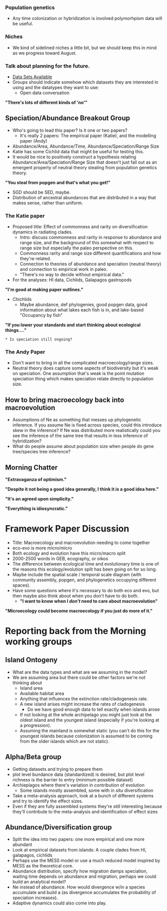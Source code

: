 ### Population genetics
* Any time colonization or hybridization is involved polymorhpism data will be useful.

### Niches
* We kind of sidelined niches a little bit, but we should keep this in mind as we progress toward August.

### Talk about planning for the future.
* [Data Sets Available](https://docs.google.com/spreadsheets/d/1XebsJIGAcpBTcUUcurlw4-KKIDNA-G1DUk_eApqLZ9M/edit#gid=399731184)
* Groups should indicate somehow which datasets they are interested in using and the datatypes they want to use:
    * Open data conversation

**"There's lots of different kinds of 'no'"**

## Speciation/Abundance Breakout Group
* Who's going to lead this paper? Is it one or two papers?
    * It's really 2 papers: The empirical paper (Katie), and the modelling paper (Andy)
* Abundance/Area, Abundance/Time, Abundance/Speciation/Range Size
* Katie has some Cichlid data that might be useful for testing this.
* It would be nice to positively construct a hypothesis relating Abundance/Area/Speciation/Range Size that doesn't just fall out as an emergent property of neutral theory stealing from population genetics theory.

**"You steal from popgen and that's what you get!"**

* SGD should be SED, maybe.
* Distribution of ancestral abundances that are distributed in a way that makes sense, rather than uniform.

### The Katie paper
* Proposed title: Effect of commonness and rarity on diversification dynamics in radiating clades.
    * Intro: discuss commonness and rarity in response to abundance and range size, and the background of this somewhat with respect to range size but especially the paleo perspective on this.
    * Commonness rarity and range size different quantifications and how they're related.
    * Connection to theories of abundance and speciation (neutral theory) and connection to empirical work in paleo.
    * "There's no way to decide without empirical data."
* For the analyses: HI data, Cichlids, Galapagos gastropods

**"I'm good at making paper outlines."**

* Chichlids
    * Maybe abundance, def phylogenies, good popgen data, good information about what lakes each fish is in, and lake-based "Occupancy by fish"

**"If you lower your standards and start thinking about ecological things...."**

    * Is speciation still ongoing?

### The Andy Paper
* Don't want to bring in all the compilcated macroecology/range sizes.
* Neutral theory does capture some aspects of biodiversity but it's weak on speciation. One assumption that's weak is the point mutation speciation thing which makes speciation relate directly to population size.


## How to bring macroecology back into macroevolution
* Assumptions of Ne as something that messes up phylogenetic inference. If you assume Ne is fixed across species, could this introduce skew in the inference? If Ne was distributed more realistically could you see the inference of the same tree that results in less inference of hybridization?
* What do people assume about population size when people do gene tree/species tree inference?

## Morning Chatter

**"Extravaganza of optimism."**

**"Despite it not being a good idea generally, I think it _is_ a good idea here."**

**"It's an agreed upon simplicity."**

**"Everything is idiosyncratic."**


# Framework Paper Discussion
* Title: Macroecology and macroevolution needing to come together
* eco-evo is more micro/micro
* Both ecology and evolution have this micro/macro split
* 2000-2500 words in GEB, ecography, or oikos
* The difference between ecological time and evolutionary time is one of the reasons this ecology/evolution split has been going on for so long.
* Maybe include the spatial scale / temporal scale diagram (with community assembly, popgen, and phylogenetics occupying different spaces).
* Have some questions where it's necessary to do both eco and evo, but then maybe also think about when you don't have to do both.
    * **"I want to know when I _don't_ need to care about macroevolution"**

**"Microecology could become macroecology if you just do more of it."**

# Reporting back from the Morning working groups

## Island Ontogeny
* What are the data types and what are we assuming in the model?
* We are assuming area but there could be other factors we're not thinking about
    * Island area
    * Available habitat area
    * Anything that influences the extinction rate/cladogenesis rate.
    * A new island arises might increase the rates of cladogenesis
        * Do we have good enough data to tell exactly when islands arose
    * If not looking at the whole archipelago you might just look at the oldest island and the youngest island (especially if you're looking at a progression).
    * Assuming the mainland is somewhat static (you can't do this for the youngest islands because colonization is assumed to be coming from the older islands which are not static).

## Alpha/Beta group
* Getting datasets and trying to prepare them
* plot level bundance data (standardized) is desired, but plot level richness is the barrier to entry (minimum possible dataset)
* Archieplagos where there's variation in contribution of evolution
    * Some islands mostly assembled, some with in situ diversification
* Take a meta-analysis approach, look at a bunch of different systems and try to identify the effect sizes.
* Even if they are fully assembled systems they're still interesting because they'll contribute to the meta-analysis and identification of effect sizes

## Abundance/Diversification group
* Split the idea into two papers: one more empirical and one more abundant
* Look at empirical datasets from islands: A couple clades from HI, galapagos, cichlids
* Perhaps use the MESS model or use a much reduced model inspired by MESS as the theoretical core.
* Abundance distribution, specify how migration damps speciation, waiting time depends on abundance and migration, perhaps we could build an analytical model?
* Ne instead of abundance. How would divergence w/in a species accumulate and build a (as divergence accumulates the probability of speciation increases).
* Adaptive dynamics could also come into play.



